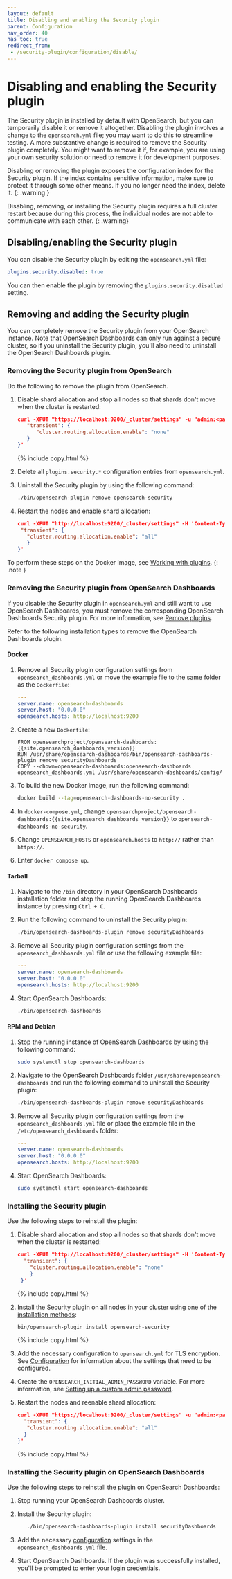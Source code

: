 ```yaml
---
layout: default
title: Disabling and enabling the Security plugin
parent: Configuration
nav_order: 40
has_toc: true
redirect_from: 
 - /security-plugin/configuration/disable/
---
```


# Disabling and enabling the Security plugin

The Security plugin is installed by default with OpenSearch, but you can temporarily disable it or remove it altogether. Disabling the plugin involves a change to the `opensearch.yml` file; you may want to do this to streamline testing. A more substantive change is required to remove the Security plugin completely. You might want to remove it if, for example, you are using your own security solution or need to remove it for development purposes. 

Disabling or removing the plugin exposes the configuration index for the Security plugin. If the index contains sensitive information, make sure to protect it through some other means. If you no longer need the index, delete it.
{: .warning }

Disabling, removing, or installing the Security plugin requires a full cluster restart because during this process, the individual nodes are not able to communicate with each other.
{: .warning}

## Disabling/enabling the Security plugin

You can disable the Security plugin by editing the `opensearch.yml` file:

```yml
plugins.security.disabled: true
```
You can then enable the plugin by removing the `plugins.security.disabled` setting.

## Removing and adding the Security plugin

You can completely remove the Security plugin from your OpenSearch instance. Note that OpenSearch Dashboards can only run against a secure cluster, so if you uninstall the Security plugin, you'll also need to uninstall the OpenSearch Dashboards plugin. 

### Removing the Security plugin from OpenSearch

Do the following to remove the plugin from OpenSearch.

1. Disable shard allocation and stop all nodes so that shards don't move when the cluster is restarted:

   ```json
   curl -XPUT "https://localhost:9200/_cluster/settings" -u "admin:<password>" -H 'Content-Type: application/json' -d '{
      "transient": {
         "cluster.routing.allocation.enable": "none"
      }
   }'
   ```
   {% include copy.html %}
2. Delete all `plugins.security.*` configuration entries from `opensearch.yml`.
3. Uninstall the Security plugin by using the following command:

   ```bash
   ./bin/opensearch-plugin remove opensearch-security
   ```
4. Restart the nodes and enable shard allocation:
   ```json
   curl -XPUT "http://localhost:9200/_cluster/settings" -H 'Content-Type: application/json' -d '{
    "transient": {
      "cluster.routing.allocation.enable": "all"
      }
   }'
   ```

To perform these steps on the Docker image, see [Working with plugins]({{site.url}}{{site.baseurl}}/opensearch/install/docker#working-with-plugins).
{: .note }

### Removing the Security plugin from OpenSearch Dashboards 

If you disable the Security plugin in `opensearch.yml` and still want to use OpenSearch Dashboards, you must remove the corresponding OpenSearch Dashboards Security plugin. For more information, see [Remove plugins]({{site.url}}{{site.baseurl}}/install-and-configure/install-dashboards/plugins/#remove-plugins).

Refer to the following installation types to remove the OpenSearch Dashboards plugin.

#### Docker

1. Remove all Security plugin configuration settings from `opensearch_dashboards.yml` or move the example file to the same folder as the `Dockerfile`:

   ```yml
   ---
   server.name: opensearch-dashboards
   server.host: "0.0.0.0"
   opensearch.hosts: http://localhost:9200
   ```

1. Create a new `Dockerfile`:

   ```
   FROM opensearchproject/opensearch-dashboards:{{site.opensearch_dashboards_version}}
   RUN /usr/share/opensearch-dashboards/bin/opensearch-dashboards-plugin remove securityDashboards
   COPY --chown=opensearch-dashboards:opensearch-dashboards opensearch_dashboards.yml /usr/share/opensearch-dashboards/config/
   ```

1. To build the new Docker image, run the following command:

   ```bash
   docker build --tag=opensearch-dashboards-no-security .
   ```

1. In `docker-compose.yml`, change `opensearchproject/opensearch-dashboards:{{site.opensearch_dashboards_version}}` to `opensearch-dashboards-no-security`.
1. Change `OPENSEARCH_HOSTS` or `opensearch.hosts` to `http://` rather than `https://`.
1. Enter `docker compose up`.

#### Tarball 

1. Navigate to the `/bin` directory in your OpenSearch Dashboards installation folder and stop the running OpenSearch Dashboards instance by pressing `Ctrl + C`.

1. Run the following command to uninstall the Security plugin:

   ```bash
   ./bin/opensearch-dashboards-plugin remove securityDashboards
   ```

1. Remove all Security plugin configuration settings from the `opensearch_dashboards.yml` file or use the following example file: 

   ```yml
   ---
   server.name: opensearch-dashboards
   server.host: "0.0.0.0"
   opensearch.hosts: http://localhost:9200
   ```
   
1. Start OpenSearch Dashboards:
   ```bash
   ./bin/opensearch-dashboards
   ```
   
#### RPM and Debian 

1. Stop the running instance of OpenSearch Dashboards by using the following command:

   ```bash
   sudo systemctl stop opensearch-dashboards
   ```

1. Navigate to the OpenSearch Dashboards folder `/usr/share/opensearch-dashboards` and run the following command to uninstall the Security plugin:

   ```bash
   ./bin/opensearch-dashboards-plugin remove securityDashboards
   ```

1. Remove all Security plugin configuration settings from the `opensearch_dashboards.yml` file or place the example file in the `/etc/opensearch_dashboards` folder:

   ```yml
   ---
   server.name: opensearch-dashboards
   server.host: "0.0.0.0"
   opensearch.hosts: http://localhost:9200
   ```
1. Start OpenSearch Dashboards:
   ```bash
   sudo systemctl start opensearch-dashboards
   ```

### Installing the Security plugin

Use the following steps to reinstall the plugin:

1. Disable shard allocation and stop all nodes so that shards don't move when the cluster is restarted:

    ```json
    curl -XPUT "http://localhost:9200/_cluster/settings" -H 'Content-Type: application/json' -d '{
      "transient": {
        "cluster.routing.allocation.enable": "none"
        }
     }'
    ```
    {% include copy.html %}
 
2. Install the Security plugin on all nodes in your cluster using one of the [installation methods]({{site.url}}{{site.baseurl}}/install-and-configure/plugins/#install):

    ```bash
    bin/opensearch-plugin install opensearch-security
    ```
    {% include copy.html %}
    
3. Add the necessary configuration to `opensearch.yml` for TLS encryption. See
[Configuration]({{site.url}}{{site.baseurl}}/install-and-configure/configuring-opensearch/security-settings/) for information about the settings that need to be configured.

4. Create the `OPENSEARCH_INITIAL_ADMIN_PASSWORD` variable. For more information, see [Setting up a custom admin password]({{site.url}}{{site.baseurl}}/security/configuration/demo-configuration/#setting-up-a-custom-admin-password).
  
5. Restart the nodes and reenable shard allocation:

   ```json
   curl -XPUT "https://localhost:9200/_cluster/settings" -u "admin:<password>" -H 'Content-Type: application/json' -d '{
     "transient": {
      "cluster.routing.allocation.enable": "all"
     }
   }'
   ```
   {% include copy.html %}

### Installing the Security plugin on OpenSearch Dashboards

Use the following steps to reinstall the plugin on OpenSearch Dashboards:

1. Stop running your OpenSearch Dashboards cluster. 
2. Install the Security plugin:

   ```bash
      ./bin/opensearch-dashboards-plugin install securityDashboards
   ```
   
4. Add the necessary [configuration]({{site.url}}{{site.baseurl}}/install-and-configure/install-dashboards/tls/) settings in the `opensearch_dashboards.yml` file.
5. Start OpenSearch Dashboards. If the plugin was successfully installed, you'll be prompted to enter your login credentials.
